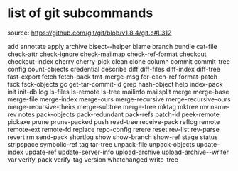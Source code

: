 # list of git subcommands

source: https://github.com/git/git/blob/v1.8.4/git.c#L312

add
annotate
apply
archive
bisect--helper
blame
branch
bundle
cat-file
check-attr
check-ignore
check-mailmap
check-ref-format
checkout
checkout-index
cherry
cherry-pick
clean
clone
column
commit
commit-tree
config
count-objects
credential
describe
diff
diff-files
diff-index
diff-tree
fast-export
fetch
fetch-pack
fmt-merge-msg
for-each-ref
format-patch
fsck
fsck-objects
gc
get-tar-commit-id
grep
hash-object
help
index-pack
init
init-db
log
ls-files
ls-remote
ls-tree
mailinfo
mailsplit
merge
merge-base
merge-file
merge-index
merge-ours
merge-recursive
merge-recursive-ours
merge-recursive-theirs
merge-subtree
merge-tree
mktag
mktree
mv
name-rev
notes
pack-objects
pack-redundant
pack-refs
patch-id
peek-remote
pickaxe
prune
prune-packed
push
read-tree
receive-pack
reflog
remote
remote-ext
remote-fd
replace
repo-config
rerere
reset
rev-list
rev-parse
revert
rm
send-pack
shortlog
show
show-branch
show-ref
stage
status
stripspace
symbolic-ref
tag
tar-tree
unpack-file
unpack-objects
update-index
update-ref
update-server-info
upload-archive
upload-archive--writer
var
verify-pack
verify-tag
version
whatchanged
write-tree
